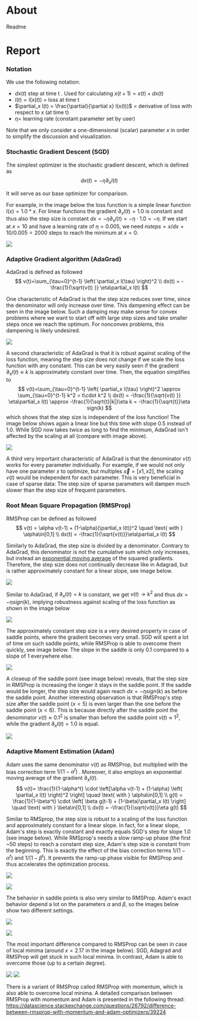 # About

Readme

# Report

### Notation

We use the following notation:

- $dx(t)$ step at time t . Used for calculating $x(t+1) = x(t) + dx(t)$
- $l(t) =l(x(t))$ = loss at time t
- $\partial_x l(t) = \frac{\partial}{\partial x} l(x(t))$ = derivative of loss with respect to x (at time t)
- $\eta$= learning rate (constant parameter set by user)

Note that we only consider a one-dimensional (scalar) parameter $x$ in order to simplify the discussion and visualization.

### Stochastic Gradient Descent (SGD)

The simplest optimizer is the stochastic gradient descent, which is defined as 
$$
dx(t)= - \eta \partial_x l(t)
$$

It will serve as our base optimizer for comparison.

For example, in the image below the loss function is a simple linear function $l(x)=1.0*x$. For linear functions the gradient $\partial_x l(t)=1.0$ is constant and thus also the step size is constant $dx=-\eta\partial_x l(t) = -\eta \cdot 1.0 = -\eta$.  If we start at $x=10$ and have a learning rate  of $\eta=0.005$, we need $nsteps=x/dx = 10/0.005 = 2000$ steps to reach the minimum at  $x=0$.

![](output/sgd_slope1.png)



### Adaptive Gradient algorithm (AdaGrad)

AdaGrad is defined as followed
$$
v(t)=\sum_{\tau=0}^{t-1} \left( \partial_x l(\tau) \right)^2
\\
dx(t) = -\frac{1}{\sqrt{v(t) }} \eta\partial_x l(t)
$$

One characteristic of AdaGrad is that the step size reduces over time, since the denominator will only increase over time. This dampening effect can be seen in the image below. Such a damping may make sense for convex problems where we want to start off with large step sizes and take smaller steps once we reach the optimum. For nonconvex problems, this dampening is likely undesired.

![](output/adagrad_slope1.png)



A second characteristic of AdaGrad is that it is robust against scaling of the loss function, meaning the step size does not change if we scale the loss function with any constant. This can be very easily seen if the gradient  $\partial_x l(t)\approx k$ is approximately constant over time. Then, the equation simplifies to 
$$
v(t)=\sum_{\tau=0}^{t-1} \left( \partial_x l(\tau) \right)^2 \approx \sum_{\tau=0}^{t-1} k^2 = t\cdot k^2
\\
dx(t) = -\frac{1}{\sqrt{v(t) }} \eta\partial_x l(t) \approx -\frac{1}{\sqrt{t}|k|}\eta k = -\frac{1}{\sqrt{t}}\eta sign(k)
$$
which shows that the step size is independent of the loss function! The image below shows again a linear line but this time with slope $0.5$ instead of $1.0$.  While SGD now takes twice as long to find the minimum, AdaGrad isn't affected by the scaling at all (compare with image above).

![](output/adagrad_slope0.5.png)

A third very important characteristic of AdaGrad is that the denominator $v(t)$ works for every parameter individually. For example, if we would not only have one parameter $x$ to optimize, but multiples $\vec{x}=[x1,x2]$, the scaling $v(t)$ would be independent for each parameter. This is very beneficial in case of sparse data: The step size of sparse parameters will dampen much slower than the step size of frequent parameters.



### Root Mean Square Propagation (RMSProp)

RMSProp can be defined as followed
$$
v(t) = \alpha v(t-1) + (1-\alpha)(\partial_x l(t))^2 \quad \text{ with } \alpha\in[0,1] 
\\
dx(t) = -\frac{1}{\sqrt{v(t)}}\eta\partial_x l(t)
$$

Similarly to AdaGrad, the step size is divided by a denominator. Contrary to AdaGrad, this denominator is not the cumulative sum which only increases, but instead an [exponential moving average](https://en.wikipedia.org/wiki/Moving_average#Exponential_moving_average) of the squared gradients. Therefore, the step size does not continually decrease like in Adagrad, but is rather approximately constant for a linear slope, see image below.

![](output/rmsprop_slope1.png)

Similar to AdaGrad, if $\partial_xl(t)=k$ is constant, we get  $v(t)\rightarrow k^2$ and thus  $dx=-\eta sign(k)$, implying robustness against scaling of the loss function as shown in the image below

![](output/rmsprop_slope0.5.png)

The approximately constant step size is a very desired property in case of saddle points, where the gradient becomes very small. SGD will spent a lot of time on such saddle points, while RMSProp is able to overcome them quickly, see image below. The slope in the saddle is only $0.1$ compared to a slope of $1$ everywhere else.

![](output/rmsprop_saddle.png)

A closeup of the saddle point (see image below) reveals, that the step size in RMSProp is increasing the longer it stays in the saddle point. If the saddle would be longer, the step size would again reach  $dx=-\eta sign(k)$ as before the saddle point. Another interesting observation is that RMSProp's step size after the saddle point ($x<5$) is even larger than the one before the saddle point ($x<6$). This is because directly after the saddle point the denominator $v(t)\approx 0.1 ^2$ is smaller than before the saddle point $v(t)\approx 1^2$, while the gradient $\partial_x l(t)=1.0$ is equal.

![](output/rmsprop_saddle_detail.png)



### Adaptive Moment Estimation (Adam)

Adam uses the same denominator $v(t)$ as RMSProp, but multiplied with the bias correction term $1/(1-\alpha^t)$ . Moreover, it also employs an exponential moving average of the gradient $\partial_x l(t)$. 
$$
v(t)= \frac{1}{1-\alpha^t} \cdot \left[\alpha v(t-1) + (1-\alpha) \left( \partial_x l(t) \right)^2 \right] \quad \text{ with } \alpha\in[0,1]
\\
g(t) = \frac{1}{1-\beta^t} \cdot \left[ \beta g(t-1) + (1-\beta)\partial_x l(t) \right]  \quad \text{ with } \beta\in[0,1]
\\
dx(t) = -\frac{1}{\sqrt{v(t)}}\eta g(t)
$$

Similar to RMSprop, the step size is robust to a scaling of the loss function and approximately constant for a  linear slope. In fact, for a linear slope, Adam's step is exactly constant and exactly equals SGD's step for slope $1.0$ (see image below). While RMSprop's needs a slow ramp-up phase (the first ~50 steps) to reach a constant step size, Adam's step size is constant from the beginning. This is exactly the effect of the bias correction terms $1/(1-\alpha^t)$ and $1/(1-\beta^t)$. It prevents the ramp-up phase visible for RMSProp and thus accelerates the optimization process.

![](output/adam_slope1.png)

![](output/adam_slope0.5.png)

The behavior in saddle points is also very similar to RMSProp. Adam's exact behavior depend a lot on the parameters $\alpha$ and $\beta$, so the images below show two different settings.

![](output/adam_saddle1.png)

![](output/adam_saddle2.png)

The most important difference compared to RMSProp can be seen in case of local minima (around $x=2.17$ in the image below). SGD, Adagrad and RMSProp will get stuck in such local minima. In contrast, Adam is able to overcome those (up to a certain degree). 

![](output/adam_spike.png)
![](output/adam_spike_detail.png)

There is a variant of RMSProp called RMSProp with momentum, which is also able to overcome local minima. A detailed comparison between RMSProp with momentum and Adam is presented in the following thread: https://datascience.stackexchange.com/questions/26792/difference-between-rmsprop-with-momentum-and-adam-optimizers/39224

